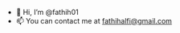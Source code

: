 - 👋 Hi, I’m @fathih01
- 📫 You can contact me at fathihalfi@gmail.com

<!---
fathih01/fathih01 is a ✨ special ✨ repository because its `README.md` (this file) appears on your GitHub profile.
You can click the Preview link to take a look at your changes.
--->
